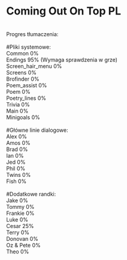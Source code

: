 # Coming Out On Top PL
<br/>
Progres tłumaczenia:<br/>
<br/>
#Pliki systemowe:<br/>
Common 0%<br/>
Endings 95% (Wymaga sprawdzenia w grze)<br/>
Screen_hair_menu 0%<br/>
Screens 0%<br/>
Brofinder 0%<br/>
Poem_assist 0%<br/>
Poem 0%<br/>
Poetry_lines 0%<br/>
Trivia 0%<br/>
Main 0%<br/>
Minigoals 0%<br/>
<br/>
#Główne linie dialogowe:<br/>
Alex 0%<br/>
Amos 0%<br/>
Brad 0%<br/>
Ian 0%<br/>
Jed 0%<br/>
Phil 0%<br/>
Twins 0%<br/>
Fish 0%<br/>
<br/>
#Dodatkowe randki:<br/>
Jake 0%<br/>
Tommy 0%<br/>
Frankie 0%<br/>
Luke 0%<br/>
Cesar 25%<br/>
Terry 0%<br/>
Donovan 0%<br/>
Oz & Pete 0%<br/>
Theo 0%<br/>
